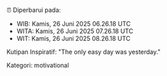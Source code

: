 ⏰ Diperbarui pada:
- WIB: Kamis, 26 Juni 2025 06.26.18 UTC
- WITA: Kamis, 26 Juni 2025 07.26.18 UTC
- WIT: Kamis, 26 Juni 2025 08.26.18 UTC

Kutipan Inspiratif:
"The only easy day was yesterday."


Kategori: motivational

